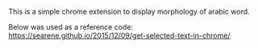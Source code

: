 
This is a simple chrome extension to display morphology of arabic word.


Below was used as a reference code:
https://searene.github.io/2015/12/09/get-selected-text-in-chrome/
